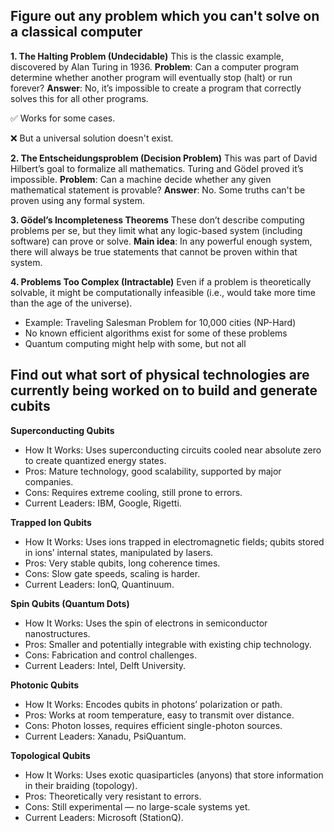 ## Figure out any problem which you can't solve on a classical computer

**1. The Halting Problem (Undecidable)**
This is the classic example, discovered by Alan Turing in 1936.
**Problem**: Can a computer program determine whether another program will eventually stop (halt) or run forever?
**Answer**: No, it’s impossible to create a program that correctly solves this for all other programs.

✅ Works for some cases.

❌ But a universal solution doesn't exist.

**2. The Entscheidungsproblem (Decision Problem)**
This was part of David Hilbert’s goal to formalize all mathematics. Turing and Gödel proved it’s impossible.
**Problem**: Can a machine decide whether any given mathematical statement is provable?
**Answer**: No. Some truths can't be proven using any formal system.

**3. Gödel’s Incompleteness Theorems**
These don’t describe computing problems per se, but they limit what any logic-based system (including software) can prove or solve.
**Main idea**: In any powerful enough system, there will always be true statements that cannot be proven within that system.

**4. Problems Too Complex (Intractable)**
Even if a problem is theoretically solvable, it might be computationally infeasible (i.e., would take more time than the age of the universe).
-    Example: Traveling Salesman Problem for 10,000 cities (NP-Hard)
-    No known efficient algorithms exist for some of these problems
-    Quantum computing might help with some, but not all


## Find out what sort of physical technologies are currently being worked on to build and generate cubits

**Superconducting Qubits**

-    How It Works: Uses superconducting circuits cooled near absolute zero to create quantized energy states.
-    Pros: Mature technology, good scalability, supported by major companies.
-    Cons: Requires extreme cooling, still prone to errors.
-    Current Leaders: IBM, Google, Rigetti.

**Trapped Ion Qubits**
-    How It Works: Uses ions trapped in electromagnetic fields; qubits stored in ions’ internal states, manipulated by lasers.
-    Pros: Very stable qubits, long coherence times.
-    Cons: Slow gate speeds, scaling is harder.
-    Current Leaders: IonQ, Quantinuum.

**Spin Qubits (Quantum Dots)**
-    How It Works: Uses the spin of electrons in semiconductor nanostructures.
-    Pros: Smaller and potentially integrable with existing chip technology.
-    Cons: Fabrication and control challenges.
-    Current Leaders: Intel, Delft University.

**Photonic Qubits**
-    How It Works: Encodes qubits in photons’ polarization or path.
-    Pros: Works at room temperature, easy to transmit over distance.
-    Cons: Photon losses, requires efficient single-photon sources.
-    Current Leaders: Xanadu, PsiQuantum.

**Topological Qubits**
-    How It Works: Uses exotic quasiparticles (anyons) that store information in their braiding (topology).
-    Pros: Theoretically very resistant to errors.
-    Cons: Still experimental — no large-scale systems yet.
-    Current Leaders: Microsoft (StationQ).
